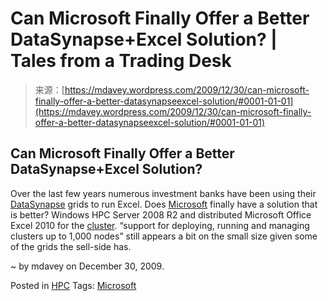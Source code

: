 <!--yml
category: 未分类
date: 2024-05-18 06:19:23
-->

# Can Microsoft Finally Offer a Better DataSynapse+Excel Solution? | Tales from a Trading Desk

> 来源：[https://mdavey.wordpress.com/2009/12/30/can-microsoft-finally-offer-a-better-datasynapseexcel-solution/#0001-01-01](https://mdavey.wordpress.com/2009/12/30/can-microsoft-finally-offer-a-better-datasynapseexcel-solution/#0001-01-01)

## Can Microsoft Finally Offer a Better DataSynapse+Excel Solution?

Over the last few years numerous investment banks have been using their [DataSynapse](http://www.datasynapse.com/) grids to run Excel. Does [Microsoft](http://blogs.technet.com/windowshpc/archive/2009/11/17/hpc-team-is-proud-to-release-our-beta-1-of-hpc-pack-2008-r2-windows-hpc-server-2008-r2.aspx) finally have a solution that is better? Windows HPC Server 2008 R2 and distributed Microsoft Office Excel 2010 for the [cluster](http://www.microsoft.com/presspass/press/2009/nov09/11-16sc09pr.mspx). “support for deploying, running and managing clusters up to 1,000 nodes” still appears a bit on the small size given some of the grids the sell-side has.

~ by mdavey on December 30, 2009.

Posted in [HPC](https://mdavey.wordpress.com/category/hpc/)
Tags: [Microsoft](https://mdavey.wordpress.com/tag/microsoft/)